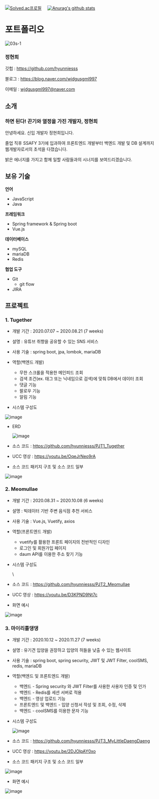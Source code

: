 [![Solved.ac프로필](http://mazassumnida.wtf/api/v2/generate_badge?boj=wjdgusgml997)](https://solved.ac/wjdgusgml997) <span>&nbsp;&nbsp;&nbsp;</span>
[![Anurag's github stats](https://github-readme-stats.vercel.app/api?username=hyunniesss)](https://github.com/anuraghazra/github-readme-stats)

# 포트폴리오
![03s-1](https://user-images.githubusercontent.com/59987117/122684275-72756180-d23f-11eb-9467-6cccfc0defea.jpg)

### 정현희

깃헙 : https://github.com/hyunniesss

블로그 : https://blog.naver.com/wjdgusgml997

이메일 : wjdgusgml997@naver.com



## 소개

### 하면 된다! 끈기와 열정을 가진 개발자, 정현희

안녕하세요. 신입 개발자 정현희입니다.



졸업 직후 SSAFY 3기에 입과하여 프론트엔드 개발부터 백엔드 개발 및 DB 설계까지 웹개발자로서의 초석을 다졌습니다.

밝은 에너지를 가지고 함께 일할 사람들과의 시너지를 보여드리겠습니다.



## 보유 기술

**언어**

- JavaScript
- Java

**프레임워크**

- Spring framework & Spring boot
- Vue.js

**데이터베이스**

- mySQL
- mariaDB
- Redis

**협업 도구**

- Git
  - git flow
- JIRA



## 프로젝트

### 1. Tugether

- 개발 기간 : 2020.07.07 ~ 2020.08.21 (7 weeks)

- 설명 : 유튜브 취향을 공유할 수 있는 SNS 서비스

- 사용 기술 : spring boot, jpa, lombok, mariaDB

- 역할(백엔드 개발)

  - 무한 스크롤을 적용한 메인피드 조회
  - 검색 조건(ex. 태그 또는 닉네임으로 검색)에 맞춰 DB에서 데이터 조회
  - 댓글 기능
  - 팔로우 기능
  - 알림 기능

- 시스템 구성도

 ![image](https://user-images.githubusercontent.com/59987117/122686271-26c8b500-d24b-11eb-870e-0c81f9c30a4b.png)

- ERD

  ![image](https://user-images.githubusercontent.com/59987117/122685341-abb0d000-d245-11eb-886d-a25b97903784.png)

- 소스 코드 : https://github.com/hyunniesss/PJT1_Tugether
- UCC 영상 : https://youtu.be/OqeJrNeo9rA
- 소스 코드 패키지 구조 및 소스 코드 일부

![image](https://user-images.githubusercontent.com/59987117/122685617-75745000-d247-11eb-8477-e5db91f67fe8.png)



### 2. Meomullae

- 개발 기간 : 2020.08.31 ~ 2020.10.08 (6 weeks)

- 설명 : 빅데이터 기반 주변 음식점 추천 서비스

- 사용 기술 : Vue.js, Vuetify, axios

- 역할(프론트엔드 개발)

  - vuetify를 활용한 프론트 페이지의 전반적인 디자인
  - 로그인 및 회원가입 페이지
  - daum API를 이용한 주소 찾기 기능

- 시스템 구성도

  \\<!-- ![image](https://user-images.githubusercontent.com/59987117/122686304-4233c000-d24b-11eb-8567-bdf078c4d601.png) -->

- 소스 코드 : https://github.com/hyunniesss/PJT2_Meomullae

- UCC 영상 : https://youtu.be/D3KPND9Nt7c

- 화면 예시

![image](https://user-images.githubusercontent.com/59987117/122685887-37782b80-d249-11eb-8c79-1941db511b89.png)



### 3. 마이리틀댕댕

- 개발 기간 : 2020.10.12 ~ 2020.11.27 (7 weeks)

- 설명 : 유기견 입양을 권장하고 입양의 허들을 낮출 수 있는 웹사이트

- 사용 기술 : spring boot, spring security, JWT 및 JWT Filter, coolSMS, redis, mariaDB

- 역할(백엔드 및 프론트엔드 개발)

  - 백엔드 - Spring security 와 JWT Filter를 사용한 사용자 인증 및 인가 
  - 백엔드 - Redis를 세션 서버로 적용
  - 백엔드 - 영상 업로드 기능
  - 프론트엔드 및 백엔드 - 입양 신청서 작성 및 조회, 수정, 삭제
  - 백엔드 - coolSMS를 이용한 문자 기능

- 시스템 구성도

  ![image](https://user-images.githubusercontent.com/59987117/122686330-57105380-d24b-11eb-9e1c-4fac3e5f0de3.png)

- 소스 코드 : https://github.com/hyunniesss/PJT3_MyLittleDaengDaeng

- UCC 영상 : https://youtu.be/2DJOlpAY0xo
- 소스 코드 패키지 구조 및 소스 코드 일부

![image](https://user-images.githubusercontent.com/59987117/122686439-efa6d380-d24b-11eb-983a-528290715642.png)

- 화면 예시

![image](https://user-images.githubusercontent.com/59987117/122686489-35fc3280-d24c-11eb-9ae7-b1a21576901b.png)
